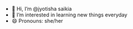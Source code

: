 - 👋 Hi, I’m @jyotisha saikia
- 👀 I’m interested in learning new things everyday 
- 😄 Pronouns: she/her

<!---
jyotishas/jyotishas is a ✨ special ✨ repository because its `README.md` (this file) appears on your GitHub profile.
You can click the Preview link to take a look at your changes.
--->
